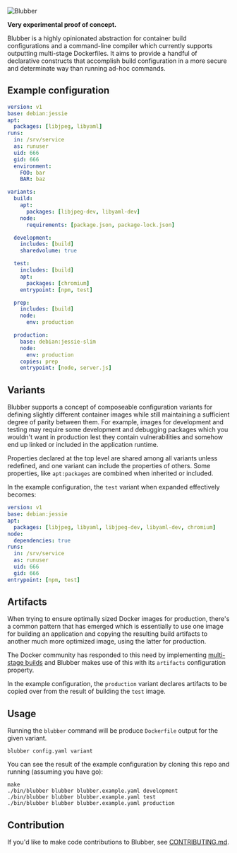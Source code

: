 ![Blubber](http://tyler.zone/blubber.png)

**Very experimental proof of concept.**

Blubber is a highly opinionated abstraction for container build configurations
and a command-line compiler which currently supports outputting multi-stage
Dockerfiles. It aims to provide a handful of declarative constructs that
accomplish build configuration in a more secure and determinate way than
running ad-hoc commands.

## Example configuration

```yaml
version: v1
base: debian:jessie
apt:
  packages: [libjpeg, libyaml]
runs:
  in: /srv/service
  as: runuser
  uid: 666
  gid: 666
  environment:
    FOO: bar
    BAR: baz

variants:
  build:
    apt:
      packages: [libjpeg-dev, libyaml-dev]
    node:
      requirements: [package.json, package-lock.json]

  development:
    includes: [build]
    sharedvolume: true

  test:
    includes: [build]
    apt:
      packages: [chromium]
    entrypoint: [npm, test]

  prep:
    includes: [build]
    node:
      env: production

  production:
    base: debian:jessie-slim
    node:
      env: production
    copies: prep
    entrypoint: [node, server.js]
```

## Variants

Blubber supports a concept of composeable configuration variants for defining
slightly different container images while still maintaining a sufficient
degree of parity between them. For example, images for development and testing
may require some development and debugging packages which you wouldn't want in
production lest they contain vulnerabilities and somehow end up linked or
included in the application runtime.

Properties declared at the top level are shared among all variants unless
redefined, and one variant can include the properties of others. Some
properties, like `apt:packages` are combined when inherited or included.

In the example configuration, the `test` variant when expanded effectively
becomes:

```yaml
version: v1
base: debian:jessie
apt:
  packages: [libjpeg, libyaml, libjpeg-dev, libyaml-dev, chromium]
node:
  dependencies: true
runs:
  in: /srv/service
  as: runuser
  uid: 666
  gid: 666
entrypoint: [npm, test]
```

## Artifacts

When trying to ensure optimally sized Docker images for production, there's a
common pattern that has emerged which is essentially to use one image for
building an application and copying the resulting build artifacts to another
much more optimized image, using the latter for production.

The Docker community has responded to this need by implementing
[multi-stage builds](https://github.com/moby/moby/pull/32063) and Blubber
makes use of this with its `artifacts` configuration property.

In the example configuration, the `production` variant declares artifacts to
be copied over from the result of building the `test` image.

## Usage

Running the `blubber` command will be produce `Dockerfile` output for the
given variant.

    blubber config.yaml variant

You can see the result of the example configuration by cloning this repo and
running (assuming you have go):

    make
    ./bin/blubber blubber blubber.example.yaml development
    ./bin/blubber blubber blubber.example.yaml test
    ./bin/blubber blubber blubber.example.yaml production

## Contribution

If you'd like to make code contributions to Blubber, see
[CONTRIBUTING.md](CONTRIBUTING.md).
